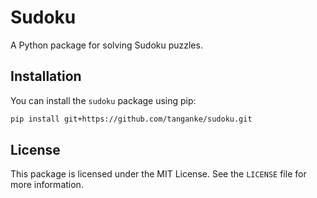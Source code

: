 # Sudoku

A Python package for solving Sudoku puzzles.

## Installation

You can install the `sudoku` package using pip:

```bash
pip install git+https://github.com/tanganke/sudoku.git
```

## License

This package is licensed under the MIT License. See the `LICENSE` file for more information.

